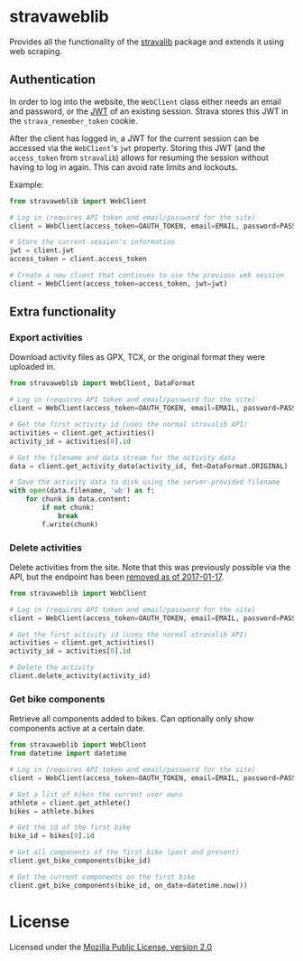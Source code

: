 stravaweblib
============

Provides all the functionality of the [stravalib](https://github.com/hozn/stravalib) package and
extends it using web scraping.

Authentication
--------------
In order to log into the website, the `WebClient` class either needs an email and password, or the
[JWT](https://en.wikipedia.org/wiki/JSON_Web_Token) of an existing session. Strava stores this JWT
in the `strava_remember_token` cookie.

After the client has logged in, a JWT for the current session can be accessed via the `WebClient`'s
`jwt` property. Storing this JWT (and the `access_token` from `stravalib`) allows for resuming the
session without having to log in again. This can avoid rate limits and lockouts.

Example:
```python
from stravaweblib import WebClient

# Log in (requires API token and email/password for the site)
client = WebClient(access_token=OAUTH_TOKEN, email=EMAIL, password=PASSWORD)

# Store the current session's information
jwt = client.jwt
access_token = client.access_token

# Create a new client that continues to use the previous web session
client = WebClient(access_token=access_token, jwt=jwt)
```

Extra functionality
-------------------

### Export activities
Download activity files as GPX, TCX, or the original format they were uploaded in.

```python
from stravaweblib import WebClient, DataFormat

# Log in (requires API token and email/password for the site)
client = WebClient(access_token=OAUTH_TOKEN, email=EMAIL, password=PASSWORD)

# Get the first activity id (uses the normal stravalib API)
activities = client.get_activities()
activity_id = activities[0].id

# Get the filename and data stream for the activity data
data = client.get_activity_data(activity_id, fmt=DataFormat.ORIGINAL)

# Save the activity data to disk using the server-provided filename
with open(data.filename, 'wb') as f:
    for chunk in data.content:
        if not chunk:
            break
        f.write(chunk)
```

### Delete activities
Delete activities from the site. Note that this was previously possible via the API, but the
endpoint has been [removed as of 2017-01-17](https://developers.strava.com/docs/changelog/#january-17-2017).

```python
from stravaweblib import WebClient

# Log in (requires API token and email/password for the site)
client = WebClient(access_token=OAUTH_TOKEN, email=EMAIL, password=PASSWORD)

# Get the first activity id (uses the normal stravalib API)
activities = client.get_activities()
activity_id = activities[0].id

# Delete the activity
client.delete_activity(activity_id)
```

### Get bike components
Retrieve all components added to bikes. Can optionally only show components active at a certain date.

```python
from stravaweblib import WebClient
from datetime import datetime

# Log in (requires API token and email/password for the site)
client = WebClient(access_token=OAUTH_TOKEN, email=EMAIL, password=PASSWORD)

# Get a list of bikes the current user owns
athlete = client.get_athlete()
bikes = athlete.bikes

# Get the id of the first bike
bike_id = bikes[0].id

# Get all components of the first bike (past and present)
client.get_bike_components(bike_id)

# Get the current components on the first bike
client.get_bike_components(bike_id, on_date=datetime.now())
```

License
=======
Licensed under the [Mozilla Public License, version 2.0](https://www.mozilla.org/en-US/MPL/2.0)
